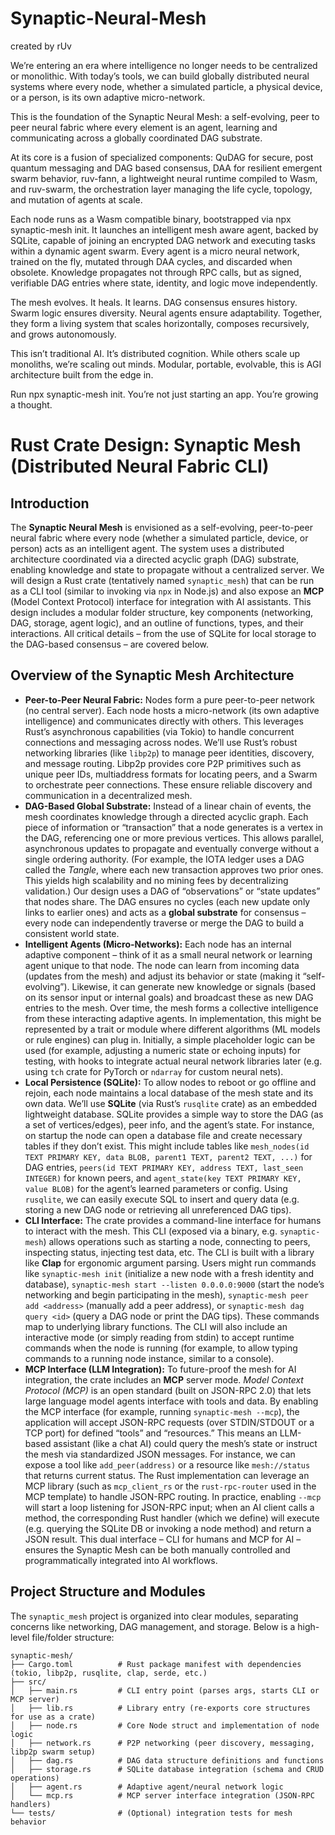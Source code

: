 # Synaptic-Neural-Mesh
 created by rUv
 
We’re entering an era where intelligence no longer needs to be centralized or monolithic. With today’s tools, we can build globally distributed neural systems where every node, whether a simulated particle, a physical device, or a person, is its own adaptive micro-network.

This is the foundation of the Synaptic Neural Mesh: a self-evolving, peer to peer neural fabric where every element is an agent, learning and communicating across a globally coordinated DAG substrate.

At its core is a fusion of specialized components: QuDAG for secure, post quantum messaging and DAG based consensus, DAA for resilient emergent swarm behavior, ruv-fann, a lightweight neural runtime compiled to Wasm, and ruv-swarm, the orchestration layer managing the life cycle, topology, and mutation of agents at scale.

Each node runs as a Wasm compatible binary, bootstrapped via npx synaptic-mesh init. It launches an intelligent mesh aware agent, backed by SQLite, capable of joining an encrypted DAG network and executing tasks within a dynamic agent swarm. Every agent is a micro neural network, trained on the fly, mutated through DAA cycles, and discarded when obsolete. Knowledge propagates not through RPC calls, but as signed, verifiable DAG entries where state, identity, and logic move independently.

The mesh evolves. It heals. It learns. DAG consensus ensures history. Swarm logic ensures diversity. Neural agents ensure adaptability. Together, they form a living system that scales horizontally, composes recursively, and grows autonomously.

This isn’t traditional AI. It’s distributed cognition. While others scale up monoliths, we’re scaling out minds. Modular, portable, evolvable, this is AGI architecture built from the edge in.

Run npx synaptic-mesh init. You’re not just starting an app. You’re growing a thought.

# Rust Crate Design: **Synaptic Mesh** (Distributed Neural Fabric CLI)

## Introduction

The **Synaptic Neural Mesh** is envisioned as a self-evolving, peer-to-peer neural fabric where every node (whether a simulated particle, device, or person) acts as an intelligent agent. The system uses a distributed architecture coordinated via a directed acyclic graph (DAG) substrate, enabling knowledge and state to propagate without a centralized server. We will design a Rust crate (tentatively named `synaptic_mesh`) that can be run as a CLI tool (similar to invoking via `npx` in Node.js) and also expose an **MCP** (Model Context Protocol) interface for integration with AI assistants. This design includes a modular folder structure, key components (networking, DAG, storage, agent logic), and an outline of functions, types, and their interactions. All critical details – from the use of SQLite for local storage to the DAG-based consensus – are covered below.

## Overview of the Synaptic Mesh Architecture

* **Peer-to-Peer Neural Fabric:** Nodes form a pure peer-to-peer network (no central server). Each node hosts a micro-network (its own adaptive intelligence) and communicates directly with others. This leverages Rust’s asynchronous capabilities (via Tokio) to handle concurrent connections and messaging across nodes. We’ll use Rust’s robust networking libraries (like `libp2p`) to manage peer identities, discovery, and message routing. Libp2p provides core P2P primitives such as unique peer IDs, multiaddress formats for locating peers, and a Swarm to orchestrate peer connections. These ensure reliable discovery and communication in a decentralized mesh.
* **DAG-Based Global Substrate:** Instead of a linear chain of events, the mesh coordinates knowledge through a directed acyclic graph. Each piece of information or “transaction” that a node generates is a vertex in the DAG, referencing one or more previous vertices. This allows parallel, asynchronous updates to propagate and eventually converge without a single ordering authority. (For example, the IOTA ledger uses a DAG called the *Tangle*, where each new transaction approves two prior ones. This yields high scalability and no mining fees by decentralizing validation.) Our design uses a DAG of “observations” or “state updates” that nodes share. The DAG ensures no cycles (each new update only links to earlier ones) and acts as a **global substrate** for consensus – every node can independently traverse or merge the DAG to build a consistent world state.
* **Intelligent Agents (Micro-Networks):** Each node has an internal adaptive component – think of it as a small neural network or learning agent unique to that node. The node can learn from incoming data (updates from the mesh) and adjust its behavior or state (making it “self-evolving”). Likewise, it can generate new knowledge or signals (based on its sensor input or internal goals) and broadcast these as new DAG entries to the mesh. Over time, the mesh forms a collective intelligence from these interacting adaptive agents. In implementation, this might be represented by a trait or module where different algorithms (ML models or rule engines) can plug in. Initially, a simple placeholder logic can be used (for example, adjusting a numeric state or echoing inputs) for testing, with hooks to integrate actual neural network libraries later (e.g. using `tch` crate for PyTorch or `ndarray` for custom neural nets).
* **Local Persistence (SQLite):** To allow nodes to reboot or go offline and rejoin, each node maintains a local database of the mesh state and its own data. We’ll use **SQLite** (via Rust’s `rusqlite` crate) as an embedded lightweight database. SQLite provides a simple way to store the DAG (as a set of vertices/edges), peer info, and the agent’s state. For instance, on startup the node can open a database file and create necessary tables if they don’t exist. This might include tables like `mesh_nodes(id TEXT PRIMARY KEY, data BLOB, parent1 TEXT, parent2 TEXT, ...)` for DAG entries, `peers(id TEXT PRIMARY KEY, address TEXT, last_seen INTEGER)` for known peers, and `agent_state(key TEXT PRIMARY KEY, value BLOB)` for the agent’s learned parameters or config. Using `rusqlite`, we can easily execute SQL to insert and query data (e.g. storing a new DAG node or retrieving all unreferenced DAG tips).
* **CLI Interface:** The crate provides a command-line interface for humans to interact with the mesh. This CLI (exposed via a binary, e.g. `synaptic-mesh`) allows operations such as starting a node, connecting to peers, inspecting status, injecting test data, etc. The CLI is built with a library like **Clap** for ergonomic argument parsing. Users might run commands like `synaptic-mesh init` (initialize a new node with a fresh identity and database), `synaptic-mesh start --listen 0.0.0.0:9000` (start the node’s networking and begin participating in the mesh), `synaptic-mesh peer add <address>` (manually add a peer address), or `synaptic-mesh dag query <id>` (query a DAG node or print the DAG tips). These commands map to underlying library functions. The CLI will also include an interactive mode (or simply reading from stdin) to accept runtime commands when the node is running (for example, to allow typing commands to a running node instance, similar to a console).
* **MCP Interface (LLM Integration):** To future-proof the mesh for AI integration, the crate includes an **MCP** server mode. *Model Context Protocol (MCP)* is an open standard (built on JSON-RPC 2.0) that lets large language model agents interface with tools and data. By enabling the MCP interface (for example, running `synaptic-mesh --mcp`), the application will accept JSON-RPC requests (over STDIN/STDOUT or a TCP port) for defined “tools” and “resources.” This means an LLM-based assistant (like a chat AI) could query the mesh’s state or instruct the mesh via standardized JSON messages. For instance, we can expose a tool like `add_peer(address)` or a resource like `mesh://status` that returns current status. The Rust implementation can leverage an MCP library (such as `mcp_client_rs` or the `rust-rpc-router` used in the MCP template) to handle JSON-RPC routing. In practice, enabling `--mcp` will start a loop listening for JSON-RPC input; when an AI client calls a method, the corresponding Rust handler (which we define) will execute (e.g. querying the SQLite DB or invoking a node method) and return a JSON result. This dual interface – CLI for humans and MCP for AI – ensures the Synaptic Mesh can be both manually controlled and programmatically integrated into AI workflows.

## Project Structure and Modules

The `synaptic_mesh` project is organized into clear modules, separating concerns like networking, DAG management, and storage. Below is a high-level file/folder structure:

```
synaptic-mesh/  
├── Cargo.toml          # Rust package manifest with dependencies (tokio, libp2p, rusqlite, clap, serde, etc.)  
├── src/  
│   ├── main.rs         # CLI entry point (parses args, starts CLI or MCP server)  
│   ├── lib.rs          # Library entry (re-exports core structures for use as a crate)  
│   ├── node.rs         # Core Node struct and implementation of node logic  
│   ├── network.rs      # P2P networking (peer discovery, messaging, libp2p swarm setup)  
│   ├── dag.rs          # DAG data structure definitions and functions  
│   ├── storage.rs      # SQLite database integration (schema and CRUD operations)  
│   ├── agent.rs        # Adaptive agent/neural network logic  
│   └── mcp.rs          # MCP server interface integration (JSON-RPC handlers)  
└── tests/              # (Optional) integration tests for mesh behavior  
```